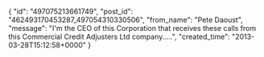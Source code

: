  {
   "id": "497075213661749",
   "post_id": "462493170453287_497054310330506",
   "from_name": "Pete Daoust",
   "message": "I'm the CEO of this Corporation that receives these calls from this Commercial Credit Adjusters Ltd company.....",
   "created_time": "2013-03-28T15:12:58+0000"
 }

